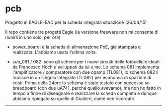 # pcb
Progetto in EAGLE-EAD per la scheda integrata
situazione (26/04/15)

Il repo contiene tre progetti Eagle (la versione freeware non mi consente di riunirli in uno solo, per ora)
- power_board: è la scheda di alimenazione PoE, già stampata e realizzata. L'abbiamo usata l'ultima volta.

- sub_081 / 082: sono gli schemi per i nuovi circuiti delle fotocellule ideati da Francesco Hoch e sviluppati da lui e me. Lo schema 081 implementa l'amplificatore / comparatore con due opamp (TL081), lo schema 082 li riunisce in un singolo integrato (TL082) per economia di spazio e di costi. Prima della 24ore lo schema è stato testato con successo su breadboard (con due uA741, perché quello avevamo), ma non ho fatto in tempo a finire di diseagnare e realizzare la scheda completa e dunque abbiamo ripiegato su quelle di Guatieri, come ben ricordate.
---
